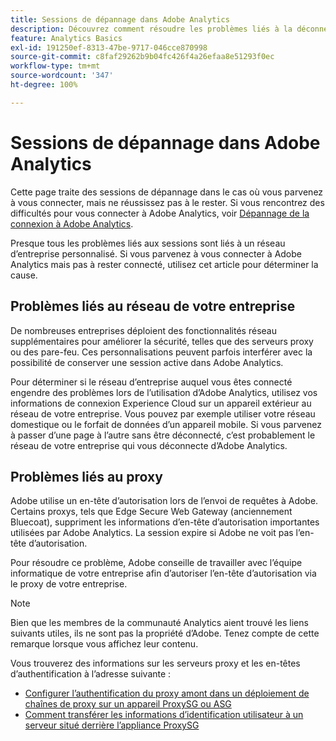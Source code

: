 ```yaml
---
title: Sessions de dépannage dans Adobe Analytics
description: Découvrez comment résoudre les problèmes liés à la déconnexion d’Adobe Analytics.
feature: Analytics Basics
exl-id: 191250ef-8313-47be-9717-046cce870998
source-git-commit: c8faf29262b9b04fc426f4a26efaa8e51293f0ec
workflow-type: tm+mt
source-wordcount: '347'
ht-degree: 100%

---
```


# Sessions de dépannage dans Adobe Analytics

Cette page traite des sessions de dépannage dans le cas où vous parvenez à vous connecter, mais ne réussissez pas à le rester. Si vous rencontrez des difficultés pour vous connecter à Adobe Analytics, voir [Dépannage de la connexion à Adobe Analytics](troubleshoot-login.md).

Presque tous les problèmes liés aux sessions sont liés à un réseau d’entreprise personnalisé. Si vous parvenez à vous connecter à Adobe Analytics mais pas à rester connecté, utilisez cet article pour déterminer la cause.

## Problèmes liés au réseau de votre entreprise

De nombreuses entreprises déploient des fonctionnalités réseau supplémentaires pour améliorer la sécurité, telles que des serveurs proxy ou des pare-feu. Ces personnalisations peuvent parfois interférer avec la possibilité de conserver une session active dans Adobe Analytics.

Pour déterminer si le réseau d’entreprise auquel vous êtes connecté engendre des problèmes lors de l’utilisation d’Adobe Analytics, utilisez vos informations de connexion Experience Cloud sur un appareil extérieur au réseau de votre entreprise. Vous pouvez par exemple utiliser votre réseau domestique ou le forfait de données d’un appareil mobile. Si vous parvenez à passer d’une page à l’autre sans être déconnecté, c’est probablement le réseau de votre entreprise qui vous déconnecte d’Adobe Analytics.

## Problèmes liés au proxy

Adobe utilise un en-tête d’autorisation lors de l’envoi de requêtes à Adobe. Certains proxys, tels que Edge Secure Web Gateway (anciennement Bluecoat), suppriment les informations dʼen-tête dʼautorisation importantes utilisées par Adobe Analytics. La session expire si Adobe ne voit pas l’en-tête d’autorisation.

Pour résoudre ce problème, Adobe conseille de travailler avec l’équipe informatique de votre entreprise afin d’autoriser l’en-tête d’autorisation via le proxy de votre entreprise.

>[!NOTE]
>
>Bien que les membres de la communauté Analytics aient trouvé les liens suivants utiles, ils ne sont pas la propriété d’Adobe. Tenez compte de cette remarque lorsque vous affichez leur contenu.

Vous trouverez des informations sur les serveurs proxy et les en-têtes d’authentification à l’adresse suivante :

* [Configurer l’authentification du proxy amont dans un déploiement de chaînes de proxy sur un appareil ProxySG ou ASG](https://knowledge.broadcom.com/external/article/169255/configure-upstream-proxy-authentication.html)
* [Comment transférer les informations dʼidentification utilisateur à un serveur situé derrière lʼappliance ProxySG](https://knowledge.broadcom.com/external/article/165859/how-to-forward-user-credentials-to-a-ser.html)
